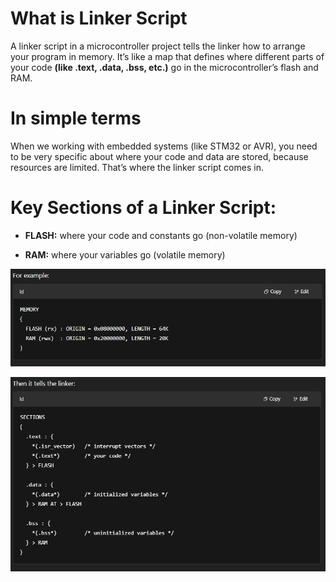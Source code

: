 # What is Linker Script 
A linker script in a microcontroller project tells the linker how to arrange your program in memory. It’s like a map that defines where different parts of your code **(like .text, .data, .bss, etc.)** go in the microcontroller’s flash and RAM.


# In simple terms
When we working with embedded systems (like STM32 or AVR), you need to be very specific about where your code and data are stored, because resources are limited. That’s where the linker script comes in.


# Key Sections of a Linker Script:

- **FLASH:** where your code and constants go (non-volatile memory)

- **RAM:** where your variables go (volatile memory)


![linker script](./image1.png)

![linker script](./image2.png)